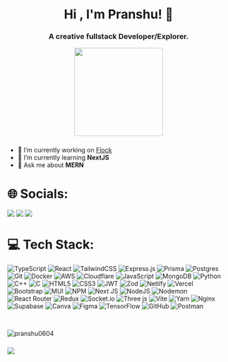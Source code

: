 <h1 align="center">Hi , I'm Pranshu! 👋</h1>
<h3 align="center">A creative fullstack Developer/Explorer.</h3>

<div align="center">
  <img height="200" src="https://i.pinimg.com/originals/74/fa/be/74fabe0ac2588f7f052170708b5136b8.gif"  />
</div>


###
- 🔭 I’m currently working on [Flock](github.com/pranshu0604/flock)
- 🌱 I’m currently learning **NextJS**
- 💬 Ask me about **MERN**


<!-- <h3 align="left">Stars</h3> -->
<!-- <img align="left" height="180em" src="https://github-readme-stats.vercel.app/api/top-langs/?username=pranshu0604&layout=compact&theme=tokyonight" alt=pranshu0604 /> -->

<!-- <p>&nbsp;<img align="center" height="180em" src="https://github-readme-stats.vercel.app/api?username=pranshu0604&show_icons=true&locale=en&theme=tokyonight" alt="pranshu0604" /></p> -->
<!-- 
<p><img align="center" height="180em" src="https://github-readme-streak-stats.herokuapp.com/?user=pranshu0604&theme=tokyonight" alt="pranshu0604" /></p> -->

# 🌐 Socials:
<div> <a href="https://twitter.com/notoriouspran" target="_blank"><img src="https://img.shields.io/badge/Twitter-1DA1F2?style=for-the-badge&logo=twitter&logoColor=white" target="_blank"></a>
<a href="https://www.linkedin.com/in/pranshu-pandey-5889b8279" target="_blank"><img src="https://img.shields.io/badge/LinkedIn-0077B5?style=for-the-badge&logo=linkedin&logoColor=white" target="_blank"></a>
<a href = "mailto:pranshu0604@gmail.com"><img src="https://img.shields.io/badge/-Gmail-%23333?style=for-the-badge&logo=gmail&logoColor=white" target="_blank"></a>


# 💻 Tech Stack:

![TypeScript](https://img.shields.io/badge/typescript-%23007ACC.svg?style=for-the-badge&logo=typescript&logoColor=white) ![React](https://img.shields.io/badge/react-%2320232a.svg?style=for-the-badge&logo=react&logoColor=%2361DAFB) ![TailwindCSS](https://img.shields.io/badge/tailwindcss-%2338B2AC.svg?style=for-the-badge&logo=tailwind-css&logoColor=white) ![Express.js](https://img.shields.io/badge/express.js-%23404d59.svg?style=for-the-badge&logo=express&logoColor=%2361DAFB) ![Prisma](https://img.shields.io/badge/Prisma-3982CE?style=for-the-badge&logo=Prisma&logoColor=white) ![Postgres](https://img.shields.io/badge/postgres-%23316192.svg?style=for-the-badge&logo=postgresql&logoColor=white) ![Git](https://img.shields.io/badge/git-%23F05033.svg?style=for-the-badge&logo=git&logoColor=white) ![Docker](https://img.shields.io/badge/docker-%230db7ed.svg?style=for-the-badge&logo=docker&logoColor=white) ![AWS](https://img.shields.io/badge/AWS-%23FF9900.svg?style=for-the-badge&logo=amazon-aws&logoColor=white) ![Cloudflare](https://img.shields.io/badge/Cloudflare-F38020?style=for-the-badge&logo=Cloudflare&logoColor=white) ![JavaScript](https://img.shields.io/badge/javascript-%23323330.svg?style=for-the-badge&logo=javascript&logoColor=%23F7DF1E) ![MongoDB](https://img.shields.io/badge/MongoDB-%234ea94b.svg?style=for-the-badge&logo=mongodb&logoColor=white) ![Python](https://img.shields.io/badge/python-3670A0?style=for-the-badge&logo=python&logoColor=ffdd54) ![C++](https://img.shields.io/badge/c++-%2300599C.svg?style=for-the-badge&logo=c%2B%2B&logoColor=white) ![C](https://img.shields.io/badge/c-%2300599C.svg?style=for-the-badge&logo=c&logoColor=white) ![HTML5](https://img.shields.io/badge/html5-%23E34F26.svg?style=for-the-badge&logo=html5&logoColor=white) ![CSS3](https://img.shields.io/badge/css3-%231572B6.svg?style=for-the-badge&logo=css3&logoColor=white)
![JWT](https://img.shields.io/badge/JWT-black?style=for-the-badge&logo=JSON%20web%20tokens)
![Zod](https://img.shields.io/badge/zod-%233068b7.svg?style=for-the-badge&logo=zod&logoColor=white)
![Netlify](https://img.shields.io/badge/netlify-%23000000.svg?style=for-the-badge&logo=netlify&logoColor=#00C7B7) ![Vercel](https://img.shields.io/badge/vercel-%23000000.svg?style=for-the-badge&logo=vercel&logoColor=white) ![Bootstrap](https://img.shields.io/badge/bootstrap-%238511FA.svg?style=for-the-badge&logo=bootstrap&logoColor=white)  ![MUI](https://img.shields.io/badge/MUI-%230081CB.svg?style=for-the-badge&logo=mui&logoColor=white)
![NPM](https://img.shields.io/badge/NPM-%23CB3837.svg?style=for-the-badge&logo=npm&logoColor=white) ![Next JS](https://img.shields.io/badge/Next-black?style=for-the-badge&logo=next.js&logoColor=white) ![NodeJS](https://img.shields.io/badge/node.js-6DA55F?style=for-the-badge&logo=node.js&logoColor=white) ![Nodemon](https://img.shields.io/badge/NODEMON-%23323330.svg?style=for-the-badge&logo=nodemon&logoColor=%BBDEAD) ![React Router](https://img.shields.io/badge/React_Router-CA4245?style=for-the-badge&logo=react-router&logoColor=white) ![Redux](https://img.shields.io/badge/redux-%23593d88.svg?style=for-the-badge&logo=redux&logoColor=white) ![Socket.io](https://img.shields.io/badge/Socket.io-black?style=for-the-badge&logo=socket.io&badgeColor=010101) ![Three js](https://img.shields.io/badge/threejs-black?style=for-the-badge&logo=three.js&logoColor=white) ![Vite](https://img.shields.io/badge/vite-%23646CFF.svg?style=for-the-badge&logo=vite&logoColor=white) ![Yarn](https://img.shields.io/badge/yarn-%232C8EBB.svg?style=for-the-badge&logo=yarn&logoColor=white)  ![Nginx](https://img.shields.io/badge/nginx-%23009639.svg?style=for-the-badge&logo=nginx&logoColor=white) ![Supabase](https://img.shields.io/badge/Supabase-3ECF8E?style=for-the-badge&logo=supabase&logoColor=white) ![Canva](https://img.shields.io/badge/Canva-%2300C4CC.svg?style=for-the-badge&logo=Canva&logoColor=white) ![Figma](https://img.shields.io/badge/figma-%23F24E1E.svg?style=for-the-badge&logo=figma&logoColor=white) ![TensorFlow](https://img.shields.io/badge/TensorFlow-%23FF6F00.svg?style=for-the-badge&logo=TensorFlow&logoColor=white) ![GitHub](https://img.shields.io/badge/github-%23121011.svg?style=for-the-badge&logo=github&logoColor=white) ![Postman](https://img.shields.io/badge/Postman-FF6C37?style=for-the-badge&logo=postman&logoColor=white)



<br>

<p align="left"> <img src="https://komarev.com/ghpvc/?username=pranshu0604&label=Profile%20views&color=0e75b6&style=flat" alt="pranshu0604" /> </p>

<!-- <p align="left"> <a href="https://github.com/ryo-ma/github-profile-trophy"><img src="https://github-profile-trophy.vercel.app/?username=pranshu0604&theme=tokyonight" alt="pranshu0604" /></a> </p> -->



###

<!-- <div align="center">
  <img height="200" src="https://encrypted-tbn0.gstatic.com/images?q=tbn:ANd9GcTf0bmbwK98OIKQc-kRG1AYJ8wt8xqtqcfdR2UlpuyG&s"  />
</div> -->

###

<!-- <h3 align="center">Statistics</h3>
<div align="center">
<a href="https://github.com/pranshu0604">

<!-- <img align="center" src="http://github-profile-summary-cards.vercel.app/api/cards/productive-time?username=pranshu0604&theme=2077" height="180em" /> -->
<!-- <img align="center" src="http://github-profile-summary-cards.vercel.app/api/cards/profile-details?username=pranshu0604&theme=tokyonight" height="180em" /> -->
<!-- </div> -->
<!-- <img src="https://user-images.githubusercontent.com/73097560/115834477-dbab4500-a447-11eb-908a-139a6edaec5c.gif"> -->
<!-- <h2 align="left">⚡Activity Graph:</h2>
<img align="center" src="https://github-readme-activity-graph.vercel.app/graph?username=pranshu0604&theme=react-dark"/> -->

<!-- ### 🔝 Top Contributed Repo
![](https://github-contributor-stats.vercel.app/api?username=pranshu0604&limit=5&theme=dark&combine_all_yearly_contributions=true) -->



<img src="https://raw.githubusercontent.com/Trilokia/Trilokia/379277808c61ef204768a61bbc5d25bc7798ccf1/bottom_header.svg" />

